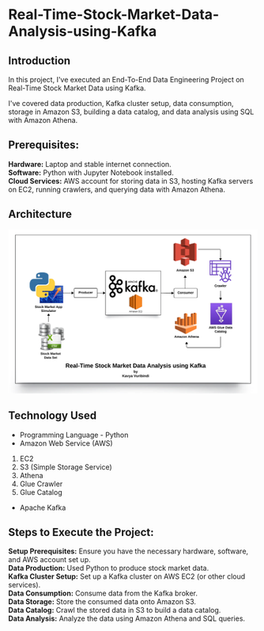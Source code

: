 # Real-Time-Stock-Market-Data-Analysis-using-Kafka

## Introduction 
In this project, I've executed an End-To-End Data Engineering Project on Real-Time Stock Market Data using Kafka.

I've covered data production, Kafka cluster setup, data consumption, storage in Amazon S3, building a data catalog, and data analysis using SQL with Amazon Athena.

## Prerequisites:
**Hardware:** Laptop and stable internet connection.  
**Software:** Python with Jupyter Notebook installed.  
**Cloud Services:** AWS account for storing data in S3, hosting Kafka servers on EC2, running crawlers, and querying data with Amazon Athena.

## Architecture 
<img src="Architecture_Kafka_Stock_Market_Project.png">

## Technology Used
- Programming Language - Python
- Amazon Web Service (AWS)
1. EC2
2. S3 (Simple Storage Service)
3. Athena
4. Glue Crawler
5. Glue Catalog
- Apache Kafka

## Steps to Execute the Project:
**Setup Prerequisites:** Ensure you have the necessary hardware, software, and AWS account set up.  
**Data Production:** Used Python to produce stock market data.  
**Kafka Cluster Setup:** Set up a Kafka cluster on AWS EC2 (or other cloud services).  
**Data Consumption:** Consume data from the Kafka broker.  
**Data Storage:** Store the consumed data onto Amazon S3.  
**Data Catalog:** Crawl the stored data in S3 to build a data catalog.  
**Data Analysis:** Analyze the data using Amazon Athena and SQL queries.  

